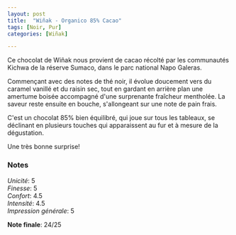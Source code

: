 ```yaml
---
layout: post
title:  "Wiñak - Organico 85% Cacao"
tags: [Noir, Pur] 
categories: [Wiñak]

---
```


Ce chocolat de Wiñak nous provient de cacao récolté par les communautés Kichwa de la réserve Sumaco, dans le parc national Napo Galeras. 

Commençant avec des notes de thé noir, il évolue doucement vers du caramel vanillé et du raisin sec, tout en gardant en arrière plan une amertume boisée accompagné d'une surprenante fraîcheur mentholée.
La saveur reste ensuite en bouche, s'allongeant sur une note de pain frais.

C'est un chocolat 85% bien équilibré, qui joue sur tous les tableaux, se déclinant en plusieurs touches qui apparaissent au fur et à mesure de la dégustation. 

Une très bonne surprise!

### Notes

_Unicité_: 5  
_Finesse_: 5  
_Confort_: 4.5  
_Intensité_: 4.5  
_Impression générale_: 5  

**Note finale**: 24/25